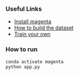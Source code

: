 ### Useful Links
- [Install magenta](https://github.com/tensorflow/magenta/blob/master/README.md#installation)
- [How to build the dataset](https://github.com/tensorflow/magenta/blob/master/magenta/scripts/README.md#building-your-dataset)
- [Train your own](https://github.com/tensorflow/magenta/tree/master/magenta/models/melody_rnn#train-your-own)


### How to run

```
conda activate magenta
python app.py
```
